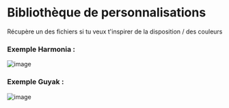 # Bibliothèque de personnalisations

Récupère un des fichiers si tu veux t'inspirer de la disposition / des couleurs

### Exemple Harmonia : 
![image](https://github.com/Larmik/WarOverlay/assets/98359745/a66012a0-adda-4616-bd45-3b95051292ea)

### Exemple Guyak :
![image](https://github.com/Larmik/WarOverlay/assets/98359745/f1c94449-df02-4ee2-a8e6-d21a126dd397)
